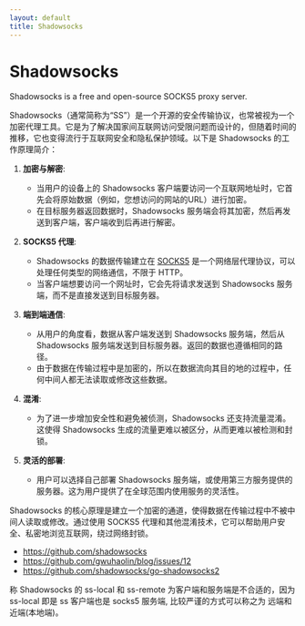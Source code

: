 ```yaml
---
layout: default
title: Shadowsocks
---
```


# Shadowsocks

Shadowsocks is a free and open-source SOCKS5 proxy server.

Shadowsocks（通常简称为“SS”）是一个开源的安全传输协议，也常被视为一个加密代理工具。它是为了解决国家间互联网访问受限问题而设计的，但随着时间的推移，它也变得流行于互联网安全和隐私保护领域。以下是 Shadowsocks 的工作原理简介：

1. **加密与解密**:
   - 当用户的设备上的 Shadowsocks 客户端要访问一个互联网地址时，它首先会将原始数据（例如，您想访问的网站的URL）进行加密。
   - 在目标服务器返回数据时，Shadowsocks 服务端会将其加密，然后再发送到客户端，客户端收到后再进行解密。

2. **SOCKS5 代理**:
   - Shadowsocks 的数据传输建立在 [SOCKS5](socks5) 是一个网络层代理协议，可以处理任何类型的网络通信，不限于 HTTP。
   - 当客户端想要访问一个网址时，它会先将请求发送到 Shadowsocks 服务端，而不是直接发送到目标服务器。

3. **端到端通信**:
   - 从用户的角度看，数据从客户端发送到 Shadowsocks 服务端，然后从 Shadowsocks 服务端发送到目标服务器。返回的数据也遵循相同的路径。
   - 由于数据在传输过程中是加密的，所以在数据流向其目的地的过程中，任何中间人都无法读取或修改这些数据。

4. **混淆**:
   - 为了进一步增加安全性和避免被侦测，Shadowsocks 还支持流量混淆。这使得 Shadowsocks 生成的流量更难以被区分，从而更难以被检测和封锁。

5. **灵活的部署**:
   - 用户可以选择自己部署 Shadowsocks 服务端，或使用第三方服务提供的服务器。这为用户提供了在全球范围内使用服务的灵活性。

Shadowsocks 的核心原理是建立一个加密的通道，使得数据在传输过程中不被中间人读取或修改。通过使用 SOCKS5 代理和其他混淆技术，它可以帮助用户安全、私密地浏览互联网，绕过网络封锁。

+ https://github.com/shadowsocks
+ https://github.com/gwuhaolin/blog/issues/12
+ https://github.com/shadowsocks/go-shadowsocks2

称 Shadowsocks 的 ss-local 和 ss-remote 为客户端和服务端是不合适的，因为 ss-local 即是 ss 客户端也是 socks5 服务端, 比较严谨的方式可以称之为 远端和近端(本地端)。
